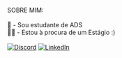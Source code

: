 SOBRE MIM:<br><br>
💬 - Sou estudante de ADS<br>🧑‍💻 - Estou à procura de um Estágio :)<br><br>
[![Discord](https://img.shields.io/badge/Discord-%237289DA.svg?logo=discord&logoColor=white)](https://discord.gg/https://discord.com/channels/@me)
[![LinkedIn](https://img.shields.io/badge/LinkedIn-%230077B5.svg?logo=linkedin&logoColor=white)](https://linkedin.com/in/https://www.linkedin.com/in/melie-guedes-pontes-4a4653326/)<br><br>
